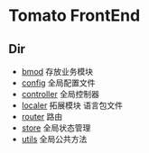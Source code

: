# Tomato FrontEnd

## Dir
- [bmod](./src/bmod) 存放业务模块
- [config](./src/config) 全局配置文件
- [controller](./src/controller) 全局控制器
- [localer](./src/locales) 拓展模块 语言包文件
- [router](./src/router) 路由
- [store](./src/store) 全局状态管理
- [utils](./src/utils) 全局公共方法